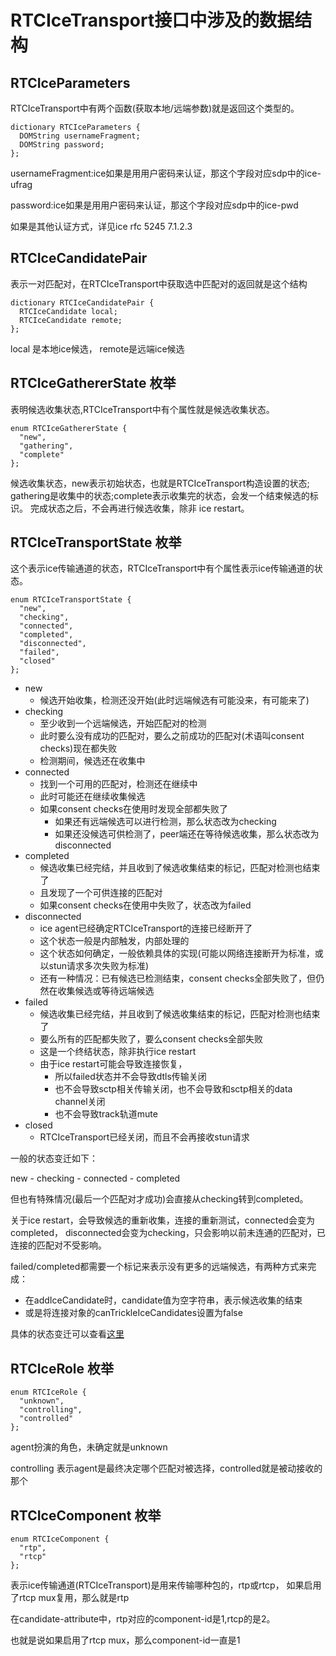 # RTCIceTransport接口中涉及的数据结构

## RTCIceParameters

RTCIceTransport中有两个函数(获取本地/远端参数)就是返回这个类型的。

    dictionary RTCIceParameters {
      DOMString usernameFragment;
      DOMString password;
    };

usernameFragment:ice如果是用用户密码来认证，那这个字段对应sdp中的ice-ufrag

password:ice如果是用用户密码来认证，那这个字段对应sdp中的ice-pwd

如果是其他认证方式，详见ice rfc 5245 7.1.2.3

## RTCIceCandidatePair

表示一对匹配对，在RTCIceTransport中获取选中匹配对的返回就是这个结构

    dictionary RTCIceCandidatePair {
      RTCIceCandidate local;
      RTCIceCandidate remote;
    };

local 是本地ice候选， remote是远端ice候选

## RTCIceGathererState 枚举

表明候选收集状态,RTCIceTransport中有个属性就是候选收集状态。

    enum RTCIceGathererState {
      "new",
      "gathering",
      "complete"
    };

候选收集状态，new表示初始状态，也就是RTCIceTransport构造设置的状态;
gathering是收集中的状态;complete表示收集完的状态，会发一个结束候选的标识。
完成状态之后，不会再进行候选收集，除非 ice restart。

## RTCIceTransportState 枚举

这个表示ice传输通道的状态，RTCIceTransport中有个属性表示ice传输通道的状态。

    enum RTCIceTransportState {
      "new",
      "checking",
      "connected",
      "completed",
      "disconnected",
      "failed",
      "closed"
    };

- new
  - 候选开始收集，检测还没开始(此时远端候选有可能没来，有可能来了)
- checking
  - 至少收到一个远端候选，开始匹配对的检测
  - 此时要么没有成功的匹配对，要么之前成功的匹配对(术语叫consent checks)现在都失败
  - 检测期间，候选还在收集中
- connected
  - 找到一个可用的匹配对，检测还在继续中
  - 此时可能还在继续收集候选
  - 如果consent checks在使用时发现全部都失败了
    - 如果还有远端候选可以进行检测，那么状态改为checking
    - 如果还没候选可供检测了，peer端还在等待候选收集，那么状态改为disconnected
- completed
  - 候选收集已经完结，并且收到了候选收集结束的标记，匹配对检测也结束了
  - 且发现了一个可供连接的匹配对
  - 如果consent checks在使用中失败了，状态改为failed
- disconnected
  - ice agent已经确定RTCIceTransport的连接已经断开了
  - 这个状态一般是内部触发，内部处理的
  - 这个状态如何确定，一般依赖具体的实现(可能以网络连接断开为标准，或以stun请求多次失败为标准)
  - 还有一种情况：已有候选已检测结束，consent checks全部失败了，但仍然在收集候选或等待远端候选
- failed
  - 候选收集已经完结，并且收到了候选收集结束的标记，匹配对检测也结束了
  - 要么所有的匹配都失败了，要么consent checks全部失败
  - 这是一个终结状态，除非执行ice restart
  - 由于ice restart可能会导致连接恢复，
    - 所以failed状态并不会导致dtls传输关闭
    - 也不会导致sctp相关传输关闭，也不会导致和sctp相关的data channel关闭
    - 也不会导致track轨道mute
- closed
  - RTCIceTransport已经关闭，而且不会再接收stun请求

一般的状态变迁如下：

new - checking - connected - completed

但也有特殊情况(最后一个匹配对才成功)会直接从checking转到completed。

关于ice restart，会导致候选的重新收集，连接的重新测试，connected会变为completed，
disconnected会变为checking，只会影响以前未连通的匹配对，已连接的匹配对不受影响。

failed/completed都需要一个标记来表示没有更多的远端候选，有两种方式来完成：

- 在addIceCandidate时，candidate值为空字符串，表示候选收集的结束
- 或是将连接对象的canTrickleIceCandidates设置为false

具体的状态变迁可以查看[这里](https://www.w3.org/TR/webrtc/#rtcicetransportstate)

## RTCIceRole 枚举

    enum RTCIceRole {
      "unknown",
      "controlling",
      "controlled"
    };

agent扮演的角色，未确定就是unknown

controlling 表示agent是最终决定哪个匹配对被选择，controlled就是被动接收的那个

## RTCIceComponent 枚举

    enum RTCIceComponent {
      "rtp",
      "rtcp"
    };

表示ice传输通道(RTCIceTransport)是用来传输哪种包的，rtp或rtcp，
如果启用了rtcp mux复用，那么就是rtp

在candidate-attribute中，rtp对应的component-id是1,rtcp的是2。

也就是说如果启用了rtcp mux，那么component-id一直是1
